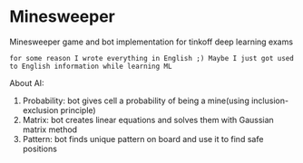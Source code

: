 # Minesweeper
Minesweeper game and bot implementation for tinkoff deep learning exams

`for some reason I wrote everything in English ;) Maybe I just got used to English information while learning ML `

About AI:

1. Probability: bot gives cell a probability of being a mine(using inclusion-exclusion principle)
2. Matrix: bot creates linear equations and solves them with Gaussian matrix method
3. Pattern: bot finds unique pattern on board and use it to find safe positions
